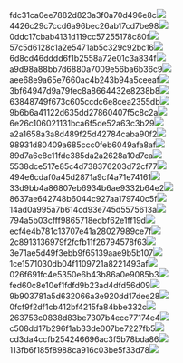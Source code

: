 fdc31ca0ee7882d823a3f0a70d496e8c<img  src="https://img.alicdn.com/bao/uploaded/i3/2639837995/TB2me9npIj_B1NjSZFHXXaDWpXa_!!2639837995.jpg_160x160.jpg">
4426c29c7ccd6a96bec26ab17cd7be98<img  src="https://img.alicdn.com/bao/uploaded/i4/2639837995/O1CN0128vl03pVszyGMqJ_!!2639837995.jpg_160x160.jpg">
0ddc17cbab4131d119cc57255178c80f<img  src="https://img.alicdn.com/bao/uploaded/i1/2639837995/O1CN0128vl0KHRyAexEmp_!!2639837995.jpg_160x160.jpg">
57c5d6128c1a2e5471ab5c329c92bc16<img  src="https://img.alicdn.com/bao/uploaded/i3/2639837995/O1CN0128vl0EHQKbxN3lK_!!2639837995.jpg_160x160.jpg">
6d8cd46dddd6f1b2558a72e01c3a834f<img  src="https://img.alicdn.com/bao/uploaded/i2/2639837995/O1CN0128vl0Ih2dy6u3Fm_!!2639837995.jpg_160x160.jpg">
a9d98a88bb7d6880a7009e56ba6b36c9<img  src="https://img.alicdn.com/bao/uploaded/i2/2639837995/TB2mEA3prZnBKNjSZFGXXbt3FXa_!!2639837995.jpg_160x160.jpg">
aee68e9a65e7660ac4b243b94a5ceeaf<img  src="https://img.alicdn.com/bao/uploaded/i3/2639837995/TB2Z4ECncj_B1NjSZFHXXaDWpXa_!!2639837995.jpg_160x160.jpg">
3bf64947d9a79fec8a8664432e8238b8<img  src="https://img.alicdn.com/bao/uploaded/i4/2639837995/O1CN0128vl0crlIuBjuDl_!!2639837995.jpg_160x160.jpg">
63848749f673c605ccdc6e8cea2355db<img  src="https://img.alicdn.com/bao/uploaded/i1/2639837995/O1CN0128vl0Y8l0ANbkeI_!!2639837995.jpg_160x160.jpg">
9b6b6a41122d635dd27860407f5c8c2a<img  src="https://img.alicdn.com/bao/uploaded/i4/2639837995/O1CN0128vl0WN9kjPa3ZD_!!2639837995.jpg_160x160.jpg">
6e26c106021131bca6f5de52a63c3b29<img  src="https://img.alicdn.com/bao/uploaded/i3/2639837995/O1CN0128vl01xAQZlViQ5_!!2639837995.jpg_160x160.jpg">
a2a1658a3a8d489f25d42784caba90f2<img  src="https://img.alicdn.com/bao/uploaded/i4/2639837995/O1CN0128vl0FocLMl3t6j_!!2639837995.jpg_160x160.jpg">
98931d80409a685ccc0feb6049afa8af<img  src="https://img.alicdn.com/imgextra/i3/2639837995/O1CN0128vl0hY9x69MiKD_!!2639837995.jpg">
89d7a6e8c11fde385da2a2628a10d7ca<img  src="https://img.alicdn.com/imgextra/i3/2639837995/O1CN0128vl0h6VCnUMzC3_!!2639837995.jpg">
5538dce517e85c4d738376203d72cf77<img  src="https://img.alicdn.com/imgextra/i2/2639837995/O1CN0128vl0jAEXYEEzAv_!!2639837995.jpg">
494e6cdaf0a45d2871a9cf4a71e74161<img  src="https://img.alicdn.com/imgextra/i4/2639837995/O1CN0128vl0jPHRzcn73f_!!2639837995.jpg">
33d9bb4a86807eb6934b6ae9332b64e2<img  src="https://img.alicdn.com/imgextra/i2/2639837995/O1CN0128vl0iJK4RuJ3UX_!!2639837995.jpg">
8637ae642748b6044c927aa179740c5f<img  src="https://img.alicdn.com/imgextra/i3/2639837995/O1CN0128vl0h6V4UVyRfY_!!2639837995.jpg">
14ad0a995a7b614cd93e745d5575613a<img  src="https://img.alicdn.com/imgextra/i1/2639837995/O1CN0128vl0iXWoHUHSQw_!!2639837995.jpg">
794a5b03cfff9865718edbf62e1ff19d<img  src="https://img.alicdn.com/imgextra/i1/2639837995/O1CN0128vl0iXVwIXeAEx_!!2639837995.jpg">
ecf4e4b781c13707e41a28027989ce7f<img  src="https://img.alicdn.com/imgextra/i3/2639837995/O1CN0128vl0jPIn88P2dC_!!2639837995.jpg">
2c8913136979f2fcfb11f26794578f63<img  src="https://img.alicdn.com/imgextra/i3/2639837995/O1CN0128vl0ippOhdZgKp_!!2639837995.jpg">
3e71ae5d49f3ebb9f65139aae9b5b107<img  src="https://img.alicdn.com/imgextra/i3/2639837995/O1CN0128vl0jAEbj2Ez4q_!!2639837995.jpg">
1ce1571030db04f1109721a8221493af<img  src="https://img.alicdn.com/imgextra/i1/2639837995/O1CN0128vl0ipnSAKEifD_!!2639837995.jpg">
026f691fc4e5350e6b43b86a0e9085b3<img  src="https://img.alicdn.com/imgextra/i4/2639837995/O1CN0128vl0i1DNR9kwvm_!!2639837995.jpg">
fed60c8e10ef1fdfd9b23ad4dfd56d09<img  src="https://img.alicdn.com/imgextra/i2/2639837995/O1CN0128vl0h6VL6rwEin_!!2639837995.jpg">
9b903781a5d632066a3e920dd17dee28<img  src="https://img.alicdn.com/imgextra/i4/2639837995/O1CN0128vl0kCYwnDZYAe_!!2639837995.jpg">
0fcf9f2df1cb412bf4215fa84bbe332c<img  src="https://img.alicdn.com/imgextra/i3/2639837995/O1CN0128vl0joamoIMJak_!!2639837995.jpg">
263753c0838d83be7307b4ecc77174e4<img  src="https://img.alicdn.com/imgextra/i3/2639837995/O1CN0128vl0jPHJgmk2MX_!!2639837995.jpg">
c508dd17b296f1ab33de007be7227fb5<img  src="https://img.alicdn.com/imgextra/i4/2639837995/O1CN0128vl0iXVnyjJPtc_!!2639837995.jpg">
cd3da4ccfb254246696ac3f5b78bda86<img  src="https://img.alicdn.com/imgextra/i2/2639837995/O1CN0128vl0iXVP4Glzsp_!!2639837995.jpg">
113fb6f185f8988ca916c03be5f33d78<img  src="https://img.alicdn.com/imgextra/i4/2639837995/O1CN0128vl0ipoKAsl7iz_!!2639837995.jpg">
